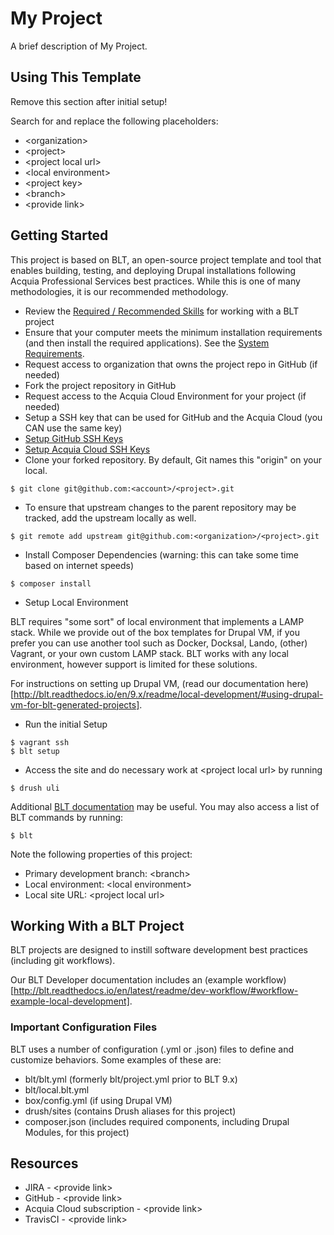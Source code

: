 # My Project

A brief description of My Project.

## Using This Template

Remove this section after initial setup!

Search for and replace the following placeholders:

* \<organization>
* \<project>
* \<project local url>
* \<local environment>
* \<project key>
* \<branch>
* \<provide link>

## Getting Started

This project is based on BLT, an open-source project template and tool that enables building, testing, and deploying Drupal installations following Acquia Professional Services best practices. While this is one of many methodologies, it is our recommended methodology. 

* Review the [Required / Recommended Skills](http://blt.readthedocs.io/en/latest/readme/skills) for working with a BLT project
* Ensure that your computer meets the minimum installation requirements (and then install the required applications). See the [System Requirements](http://blt.readthedocs.io/en/latest/INSTALL/#system-requirements).
* Request access to organization that owns the project repo in GitHub (if needed)
* Fork the project repository in GitHub
* Request access to the Acquia Cloud Environment for your project (if needed)
* Setup a SSH key that can be used for GitHub and the Acquia Cloud (you CAN use the same key)
* [Setup GitHub SSH Keys](https://help.github.com/articles/adding-a-new-ssh-key-to-your-github-account/)
* [Setup Acquia Cloud SSH Keys](https://docs.acquia.com/acquia-cloud/ssh/generate)
* Clone your forked repository. By default, Git names this "origin" on your local.

```
$ git clone git@github.com:<account>/<project>.git
```
* To ensure that upstream changes to the parent repository may be tracked, add the upstream locally as well.
```
$ git remote add upstream git@github.com:<organization>/<project>.git
```

* Install Composer Dependencies (warning: this can take some time based on internet speeds)

```
$ composer install
```

* Setup Local Environment 

BLT requires "some sort" of local environment that implements a LAMP stack. While we provide out of the box templates for Drupal VM, if you prefer you can use another tool such as Docker, Docksal, Lando, (other) Vagrant, or your own custom LAMP stack. BLT works with any local environment, however support is limited for these solutions.

For instructions on setting up Drupal VM, (read our documentation here)[http://blt.readthedocs.io/en/9.x/readme/local-development/#using-drupal-vm-for-blt-generated-projects].

* Run the initial Setup

```
$ vagrant ssh
$ blt setup
``` 

* Access the site and do necessary work at \<project local url> by running

```
$ drush uli
```

Additional [BLT documentation](http://blt.readthedocs.io) may be useful. You may also access a list of BLT commands by running:
```
$ blt
``` 

Note the following properties of this project:

* Primary development branch: \<branch>
* Local environment: \<local environment>
* Local site URL: \<project local url>

## Working With a BLT Project

BLT projects are designed to instill software development best practices (including git workflows). 

Our BLT Developer documentation includes an (example workflow)[http://blt.readthedocs.io/en/latest/readme/dev-workflow/#workflow-example-local-development].

### Important Configuration Files

BLT uses a number of configuration (.yml or .json) files to define and customize behaviors. Some examples of these are:

* blt/blt.yml (formerly blt/project.yml prior to BLT 9.x)
* blt/local.blt.yml
* box/config.yml (if using Drupal VM)
* drush/sites (contains Drush aliases for this project)
* composer.json (includes required components, including Drupal Modules, for this project)

## Resources

* JIRA - \<provide link>
* GitHub - \<provide link>
* Acquia Cloud subscription - \<provide link>
* TravisCI - \<provide link>
